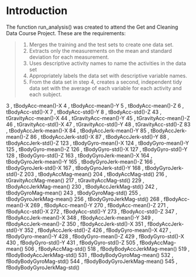 # Introduction

The function run_analysis() was created to attend the Get and Cleaning Data Course Project. These are the requirements:

> 1. Merges the training and the test sets to create one data set.
> 2. Extracts only the measurements on the mean and standard deviation for each measurement. 
> 3. Uses descriptive activity names to name the activities in the data set
> 4. Appropriately labels the data set with descriptive variable names. 
> 5. From the data set in step 4, creates a second, independent tidy data set with the average of each variable for each activity and each subject.




3	,	tBodyAcc-mean()-X
4	,	tBodyAcc-mean()-Y
5	,	tBodyAcc-mean()-Z
6	,	tBodyAcc-std()-X
7	,	tBodyAcc-std()-Y
8	,	tBodyAcc-std()-Z
43	,	tGravityAcc-mean()-X
44	,	tGravityAcc-mean()-Y
45	,	tGravityAcc-mean()-Z
46	,	tGravityAcc-std()-X
47	,	tGravityAcc-std()-Y
48	,	tGravityAcc-std()-Z
83	,	tBodyAccJerk-mean()-X
84	,	tBodyAccJerk-mean()-Y
85	,	tBodyAccJerk-mean()-Z
86	,	tBodyAccJerk-std()-X
87	,	tBodyAccJerk-std()-Y
88	,	tBodyAccJerk-std()-Z
123	,	tBodyGyro-mean()-X
124	,	tBodyGyro-mean()-Y
125	,	tBodyGyro-mean()-Z
126	,	tBodyGyro-std()-X
127	,	tBodyGyro-std()-Y
128	,	tBodyGyro-std()-Z
163	,	tBodyGyroJerk-mean()-X
164	,	tBodyGyroJerk-mean()-Y
165	,	tBodyGyroJerk-mean()-Z
166	,	tBodyGyroJerk-std()-X
167	,	tBodyGyroJerk-std()-Y
168	,	tBodyGyroJerk-std()-Z
203	,	tBodyAccMag-mean()
204	,	tBodyAccMag-std()
216	,	tGravityAccMag-mean()
217	,	tGravityAccMag-std()
229	,	tBodyAccJerkMag-mean()
230	,	tBodyAccJerkMag-std()
242	,	tBodyGyroMag-mean()
243	,	tBodyGyroMag-std()
255	,	tBodyGyroJerkMag-mean()
256	,	tBodyGyroJerkMag-std()
268	,	fBodyAcc-mean()-X
269	,	fBodyAcc-mean()-Y
270	,	fBodyAcc-mean()-Z
271	,	fBodyAcc-std()-X
272	,	fBodyAcc-std()-Y
273	,	fBodyAcc-std()-Z
347	,	fBodyAccJerk-mean()-X
348	,	fBodyAccJerk-mean()-Y
349	,	fBodyAccJerk-mean()-Z
350	,	fBodyAccJerk-std()-X
351	,	fBodyAccJerk-std()-Y
352	,	fBodyAccJerk-std()-Z
426	,	fBodyGyro-mean()-X
427	,	fBodyGyro-mean()-Y
428	,	fBodyGyro-mean()-Z
429	,	fBodyGyro-std()-X
430	,	fBodyGyro-std()-Y
431	,	fBodyGyro-std()-Z
505	,	fBodyAccMag-mean()
506	,	fBodyAccMag-std()
518	,	fBodyBodyAccJerkMag-mean()
519	,	fBodyBodyAccJerkMag-std()
531	,	fBodyBodyGyroMag-mean()
532	,	fBodyBodyGyroMag-std()
544	,	fBodyBodyGyroJerkMag-mean()
545	,	fBodyBodyGyroJerkMag-std()
